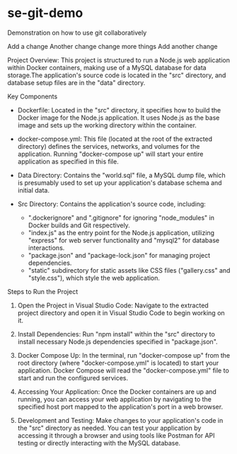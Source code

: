 # se-git-demo
Demonstration on how to use git collaboratively

Add a change
Another change
change more things
Add another change

Project Overview: This project is structured to run a Node.js web application within Docker containers, making use of a MySQL database for data storage.The application's source code is located in the "src" directory, and database setup files are in the "data" directory.

Key Components

- Dockerfile: Located in the "src" directory, it specifies how to build the Docker image for the Node.js application. It uses Node.js as the base image and sets up the working directory within the container.

- docker-compose.yml: This file (located at the root of the extracted directory) defines the services, networks, and volumes for the
application. Running "docker-compose up" will start your entire application as specified in this file.

- Data Directory: Contains the "world.sql" file, a MySQL dump file, which is presumably used to set up your application's database schema and initial data.

- Src Directory: Contains the application's source code, including:
  - ".dockerignore" and ".gitignore" for ignoring "node_modules" in Docker builds and Git respectively.
  - "index.js" as the entry point for the Node.js application, utilizing "express" for web server functionality and "mysql2" for database interactions.
  - "package.json" and "package-lock.json" for managing project dependencies.
  - "static" subdirectory for static assets like CSS files ("gallery.css" and "style.css"), which style the web application.

Steps to Run the Project

1. Open the Project in Visual Studio Code: Navigate to the extracted project directory and open it in Visual Studio Code to begin working on it.

2. Install Dependencies: Run "npm install" within the "src" directory to install necessary Node.js dependencies specified in "package.json".

3. Docker Compose Up: In the terminal, run "docker-compose up" from the root directory (where "docker-compose.yml" is located) to start your application. Docker Compose will read the "docker-compose.yml" file to start and run the configured services.

4. Accessing Your Application: Once the Docker containers are up and running, you can access your web application by navigating to the specified host port mapped to the application's port in a web browser.

5. Development and Testing: Make changes to your application's code in the "src" directory as needed. You can test your application by accessing it through a browser and using tools like Postman for API testing or directly interacting with the MySQL database.
